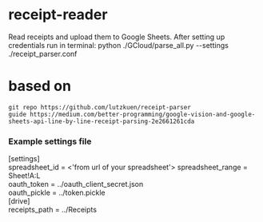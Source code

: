 # receipt-reader
Read receipts and upload them to Google Sheets.
After setting up credentials run in terminal:
python ./GCloud/parse_all.py --settings ./receipt_parser.conf

# based on
    git repo https://github.com/lutzkuen/receipt-parser
    guide https://medium.com/better-programming/google-vision-and-google-sheets-api-line-by-line-receipt-parsing-2e2661261cda

### Example settings file
[settings]  
spreadsheet_id = <'from url of your spreadsheet'>
spreadsheet_range = Sheet!A:L  
oauth_token = ../oauth_client_secret.json  
oauth_pickle = ../token.pickle  
[drive]  
receipts_path = ../Receipts
